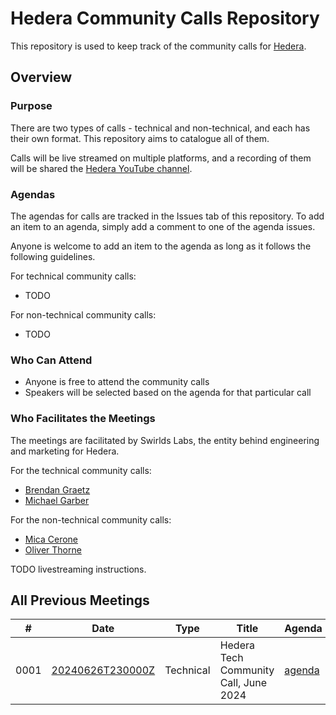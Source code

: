 # Hedera Community Calls Repository

This repository is used to keep track of the community calls for [Hedera](https://docs.hedera.com/).

## Overview

### Purpose

There are two types of calls - technical and non-technical,
and each has their own format.
This repository aims to catalogue all of them.

Calls will be live streamed on multiple platforms,
and a recording of them will be shared the
[Hedera YouTube channel](https://www.youtube.com/c/hederahashgraph).

### Agendas

The agendas for calls are tracked in the Issues tab of this repository.
To add an item to an agenda, simply add a comment to one of the agenda issues.

Anyone is welcome to add an item to the agenda as long as it follows the following guidelines.

For technical community calls:

- TODO

For non-technical community calls:

- TODO

### Who Can Attend

- Anyone is free to attend the community calls
- Speakers will be selected based on the agenda for that particular call

### Who Facilitates the Meetings

The meetings are facilitated by Swirlds Labs,
the entity behind engineering and marketing for Hedera.

For the technical community calls:
- [Brendan Graetz](https://blog.bguiz.com)
- [Michael Garber](#TODO_LINK)

For the non-technical community calls:
- [Mica Cerone](#TODO_LINK)
- [Oliver Thorne](#TODO_LINK)

TODO livestreaming instructions.

## All Previous Meetings

| # | Date | Type | Title | Agenda | Notes | Posts | Recording |
| --- | --- | --- | --- | --- | --- | --- | --- |
| 0001 | [20240626T230000Z](https://www.timeanddate.com/worldclock/converter.html?iso=20240626T230000&p1=1440&p2=137&p3=179&p4=136&p5=37&p6=776&p7=236&p8=240) | Technical | Hedera Tech Community Call, June 2024 | [agenda](https://github.com/hedera-dev/hedera-comm-calls/issues/1) | [notes](notes/0001.md) | [twitter](#TODO_LINK) | [youtube](#TODO_LINK) |
